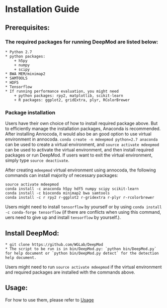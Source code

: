 
# Installation Guide

## Prerequisites:
 ### The required packages for running DeepMod are listed below:
	* Python 2.7
	* python packages:
		+ h5py
		+ numpy
		+ scipy
	* BWA MEM/minimap2
	* SAMTOOLS
	* HDF5
	* Tensorflow
	* If running performance evaluation, you might need
		+ python packages: rpy2, matplotlib, scikit-learn
		+ R packages: ggplot2, gridExtra, plyr, RColorBrewer
		
  ### Package installation		
Users have their own choice of how to install required package above. But to efficiently manage the installation packages, Anaconda is recommended. After installing Annocoda, it would also be an good option to use virtual environment in annocoda. `conda create -n mdeepmod python=2.7 anaconda` can be used to create a virtual environment, and `source activate mdeepmod` can be used to activate the virtual environment, and then install required packages or run DeepMod. If users want to exit the virtual environment, simply type `source deactivate`. 

After creating `mdeepmod` virtual environment using annocoda, the following commands can install majority of necessary packages:

```
source activate mdeepmod
conda install -c anaconda h5py hdf5 numpy scipy scikit-learn
conda install -c bioconda minimap2 bwa samtools
conda install -c r rpy2 r-ggplot2 r-gridextra r-plyr r-rcolorbrewer
```
Users might need to install `tensorflow` by yourself or by using `conda install -c conda-forge tensorflow` (if there are conflicts when using this command, uers need to give up and install `tensorflow` by yourself.).

## Install DeepMod:
	* git clone https://github.com/WGLab/DeepMod
	* The script to be run is in bin/DeepMod.py: `python bin/DeepMod.py` for help document or `python bin/DeepMod.py detect` for the detection help document.
Users might need to run `source activate mdeepmod` if the virtual environment and required packages are installed with the commands above.
	
## Usage:
 For how to use them, please refer to [Usage](https://github.com/WGLab/DeepMod/blob/master/docs/Usage.md)

